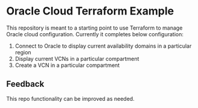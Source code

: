 # Oracle Cloud Terraform Example

This repository is meant to a starting point to use Terraform to manage Oracle cloud configuration. Currently it completes below configuration:


1. Connect to Oracle to display current availability domains in a particular region
2. Display current VCNs in a particular compartment
3. Create a VCN in a particular compartment

## Feedback 

This repo functionality can be improved as needed. 